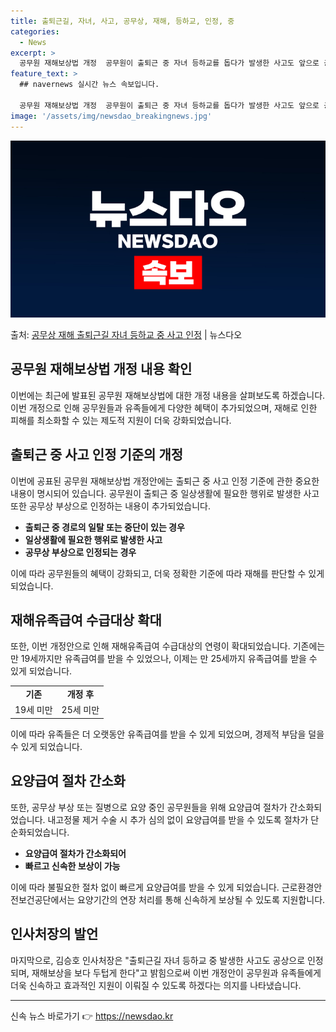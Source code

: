 ```yaml
---
title: 출퇴근길, 자녀, 사고, 공무상, 재해, 등하교, 인정, 중
categories:
  - News
excerpt: >
  공무원 재해보상법 개정  공무원이 출퇴근 중 자녀 등하교를 돕다가 발생한 사고도 앞으로 공무상 재해로 인정받…
feature_text: >
  ## navernews 실시간 뉴스 속보입니다.

  공무원 재해보상법 개정  공무원이 출퇴근 중 자녀 등하교를 돕다가 발생한 사고도 앞으로 공무상 재해로 인정받…
image: '/assets/img/newsdao_breakingnews.jpg'
---
```


![뉴스다오 속보](/assets/img/newsdao_breakingnews.jpg)

<p>출처: <a href="https://newsdao.kr/4166" rel="dofollow">공무상 재해 출퇴근길 자녀 등하교 중 사고 인정</a> | 뉴스다오</p>

<h2 data-ke-size="size26">공무원 재해보상법 개정 내용 확인</h2>

<p data-ke-size="size16">이번에는 최근에 발표된 공무원 재해보상법에 대한 개정 내용을 살펴보도록 하겠습니다. 이번 개정으로 인해 공무원들과 유족들에게 다양한 혜택이 추가되었으며, 재해로 인한 피해를 최소화할 수 있는 제도적 지원이 더욱 강화되었습니다.</p>

<h2 data-ke-size="size23">출퇴근 중 사고 인정 기준의 개정</h2>

<p data-ke-size="size16">이번에 공표된 공무원 재해보상법 개정안에는 출퇴근 중 사고 인정 기준에 관한 중요한 내용이 명시되어 있습니다. 공무원이 출퇴근 중 일상생활에 필요한 행위로 발생한 사고 또한 공무상 부상으로 인정하는 내용이 추가되었습니다.</p>

<ul>
    <li><b>출퇴근 중 경로의 일탈 또는 중단이 있는 경우</b></li>
    <li><b>일상생활에 필요한 행위로 발생한 사고</b></li>
    <li><b>공무상 부상으로 인정되는 경우</b></li>
</ul>

<p data-ke-size="size16">이에 따라 공무원들의 혜택이 강화되고, 더욱 정확한 기준에 따라 재해를 판단할 수 있게 되었습니다.</p>

<h2 data-ke-size="size23">재해유족급여 수급대상 확대</h2>

<p data-ke-size="size16">또한, 이번 개정안으로 인해 재해유족급여 수급대상의 연령이 확대되었습니다. 기존에는 만 19세까지만 유족급여를 받을 수 있었으나, 이제는 만 25세까지 유족급여를 받을 수 있게 되었습니다.</p>

<table>
    <tr>
        <td style="text-align: center; height: 17px;"><b>기존</b></td>
        <td style="text-align: center; height: 17px;"><b>개정 후</b></td>
    </tr>
    <tr>
        <td style="text-align: center; height: 17px;">19세 미만</td>
        <td style="text-align: center; height: 17px;">25세 미만</td>
    </tr>
</table>

<p data-ke-size="size16">이에 따라 유족들은 더 오랫동안 유족급여를 받을 수 있게 되었으며, 경제적 부담을 덜을 수 있게 되었습니다.</p>

<h2 data-ke-size="size23">요양급여 절차 간소화</h2>

<p data-ke-size="size16">또한, 공무상 부상 또는 질병으로 요양 중인 공무원들을 위해 요양급여 절차가 간소화되었습니다. 내고정물 제거 수술 시 추가 심의 없이 요양급여를 받을 수 있도록 절차가 단순화되었습니다.</p>

<ul>
    <li><b>요양급여 절차가 간소화되어</b></li>
    <li><b>빠르고 신속한 보상이 가능</b></li>
</ul>

<p data-ke-size="size16">이에 따라 불필요한 절차 없이 빠르게 요양급여를 받을 수 있게 되었습니다. 근로환경안전보건공단에서는 요양기간의 연장 처리를 통해 신속하게 보상될 수 있도록 지원합니다.</p>

<h2 data-ke-size="size23">인사처장의 발언</h2>

<p data-ke-size="size16">마지막으로, 김승호 인사처장은 "출퇴근길 자녀 등하교 중 발생한 사고도 공상으로 인정되며, 재해보상을 보다 두텁게 한다"고 밝힘으로써 이번 개정안이 공무원과 유족들에게 더욱 신속하고 효과적인 지원이 이뤄질 수 있도록 하겠다는 의지를 나타냈습니다.</p>

<hr> 

신속 뉴스 바로가기 👉 <a href="https://newsdao.kr" rel="dofollow">https://newsdao.kr</a>


